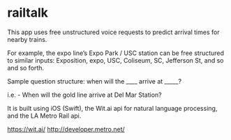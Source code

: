 # railtalk
This app uses free unstructured voice requests to predict arrival times for nearby trains. 

For example, the expo line’s Expo Park / USC station can be free structured to similar inputs: 
Exposition, expo, USC, Coliseum, SC, Jefferson St, and so and so forth. 

Sample question structure: when will the ____ arrive at _____?

i.e. - When will the gold line arrive at Del Mar Station?

It is built using iOS (Swift), the Wit.ai api for natural language processing, and the LA Metro Rail api.

https://wit.ai/
http://developer.metro.net/
